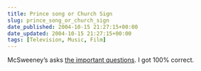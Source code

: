 ```yaml
---
title: Prince song or Church Sign
slug: prince_song_or_church_sign
date_published: 2004-10-15 21:27:15+00:00
date_updated: 2004-10-15 21:27:15+00:00
tags: [Television, Music, Film]
---
```

McSweeney’s asks [the important questions](http://www.mcsweeneys.net/links/lists/15MichelleOrange.html). I got 100% correct.
